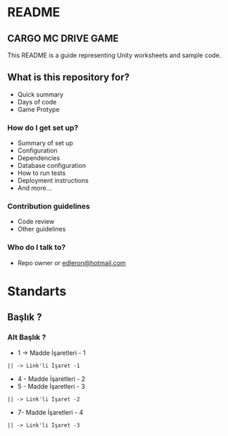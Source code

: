 # README #

## CARGO MC DRIVE GAME

This README is a guide representing Unity worksheets and sample code.

## What is this repository for? 

* Quick summary
* Days of code
* Game Protype

### How do I get set up?

* Summary of set up
* Configuration
* Dependencies
* Database configuration
* How to run tests
* Deployment instructions
* And more...

### Contribution guidelines

* Code review
* Other guidelines

### Who do I talk to?

* Repo owner or edleron@hotmail.com

# Standarts

## Başlık ?
### Alt Başlık ?
* 1 -> Madde İşaretleri - 1
``` 
|| -> Link'li İşaret -1
```
* 4 - Madde İşaretleri - 2
* 5 - Madde İşaretleri - 3
``` 
|| -> Link'li İşaret -2
```
* 7- Madde İşaretleri - 4
``` 
|| -> Link'li İşaret -3 
```